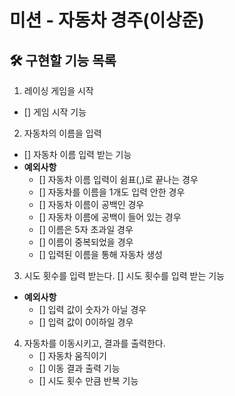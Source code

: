 # 미션 - 자동차 경주(이상준)

## 🛠️ 구현할 기능 목록
1. 레이싱 게임을 시작
- [] 게임 시작 기능

2. 자동차의 이름을 입력
- [] 자동차 이름 입력 받는 기능
- **예외사항**
  - [] 자동차 이름 입력이 쉼표(,)로 끝나는 경우
  - [] 자동차를 이름을 1개도 입력 안한 경우
  - [] 자동차 이름이 공백인 경우
  - [] 자동차 이름에 공백이 들어 있는 경우
  - [] 이름은 5자 초과일 경우
  - [] 이름이 중복되었을 경우
  - [] 입력된 이름을 통해 자동차 생성

3. 시도 횟수를 입력 받는다.
   [] 시도 횟수를 입력 받는 기능
- **예외사항**
  - [] 입력 값이 숫자가 아닐 경우
  - [] 입력 값이 0이하일 경우

4. 자동차를 이동시키고, 결과를 출력한다.
   - [] 자동차 움직이기
   - [] 이동 결과 출력 기능
   - [] 시도 횟수 만큼 반복 기능

